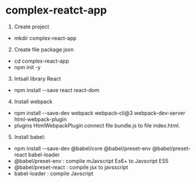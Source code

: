 # complex-reatct-app
1. Create project 
- mkdir complex-react-app

2. Create file package.json
- cd complex-react-app
- npm init -y

3. Intsall library React
- npm install --save react react-dom

4. Install webpack
- npm install --save-dev webpack webpack-cli@3 webpack-dev-server html-webpack-plugin
- plugins HtmlWebpackPlugin connect file bundle.js to file index.html.

5. Install babel: 
- npm install --save-dev @babel/core @babel/preset-env @babel/preset-react babel-loader
- @babel/preset-env : complie mJavscript Es6+ to Javscript ES5
- @babel/preset-react : compile jsx to javsscript
- babel-loader : compile Javscript